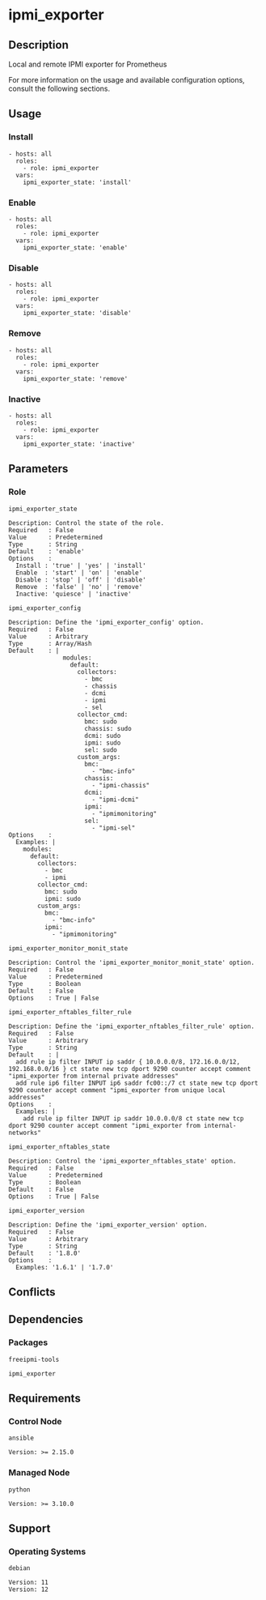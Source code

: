 # ipmi_exporter

## Description

Local and remote IPMI exporter for Prometheus

For more information on the usage and available configuration options,
consult the following sections.

## Usage

### Install

```
- hosts: all
  roles:
    - role: ipmi_exporter
  vars:
    ipmi_exporter_state: 'install'
```

### Enable

```
- hosts: all
  roles:
    - role: ipmi_exporter
  vars:
    ipmi_exporter_state: 'enable'
```

### Disable

```
- hosts: all
  roles:
    - role: ipmi_exporter
  vars:
    ipmi_exporter_state: 'disable'
```

### Remove

```
- hosts: all
  roles:
    - role: ipmi_exporter
  vars:
    ipmi_exporter_state: 'remove'
```

### Inactive

```
- hosts: all
  roles:
    - role: ipmi_exporter
  vars:
    ipmi_exporter_state: 'inactive'
```

## Parameters

### Role

`ipmi_exporter_state`

    Description: Control the state of the role.
    Required   : False
    Value      : Predetermined
    Type       : String
    Default    : 'enable'
    Options    :
      Install : 'true' | 'yes' | 'install'
      Enable  : 'start' | 'on' | 'enable'
      Disable : 'stop' | 'off' | 'disable'
      Remove  : 'false' | 'no' | 'remove'
      Inactive: 'quiesce' | 'inactive'

`ipmi_exporter_config`

    Description: Define the 'ipmi_exporter_config' option.
    Required   : False
    Value      : Arbitrary
    Type       : Array/Hash
    Default    : |
                   modules:
                     default:
                       collectors:
                         - bmc
                         - chassis
                         - dcmi
                         - ipmi
                         - sel
                       collector_cmd:
                         bmc: sudo
                         chassis: sudo
                         dcmi: sudo
                         ipmi: sudo
                         sel: sudo
                       custom_args:
                         bmc:
                           - "bmc-info"
                         chassis:
                           - "ipmi-chassis"
                         dcmi:
                           - "ipmi-dcmi"
                         ipmi:
                           - "ipmimonitoring"
                         sel:
                           - "ipmi-sel"
    Options    :
      Examples: |
        modules:
          default:
            collectors:
              - bmc
              - ipmi
            collector_cmd:
              bmc: sudo
              ipmi: sudo
            custom_args:
              bmc:
                - "bmc-info"
              ipmi:
                - "ipmimonitoring"

`ipmi_exporter_monitor_monit_state`

    Description: Control the 'ipmi_exporter_monitor_monit_state' option.
    Required   : False
    Value      : Predetermined
    Type       : Boolean
    Default    : False
    Options    : True | False

`ipmi_exporter_nftables_filter_rule`

    Description: Define the 'ipmi_exporter_nftables_filter_rule' option.
    Required   : False
    Value      : Arbitrary
    Type       : String
    Default    : |
      add rule ip filter INPUT ip saddr { 10.0.0.0/8, 172.16.0.0/12, 192.168.0.0/16 } ct state new tcp dport 9290 counter accept comment "ipmi_exporter from internal private addresses"
      add rule ip6 filter INPUT ip6 saddr fc00::/7 ct state new tcp dport 9290 counter accept comment "ipmi_exporter from unique local addresses"
    Options    :
      Examples: |
        add rule ip filter INPUT ip saddr 10.0.0.0/8 ct state new tcp dport 9290 counter accept comment "ipmi_exporter from internal-networks"

`ipmi_exporter_nftables_state`

    Description: Control the 'ipmi_exporter_nftables_state' option.
    Required   : False
    Value      : Predetermined
    Type       : Boolean
    Default    : False
    Options    : True | False

`ipmi_exporter_version`

    Description: Define the 'ipmi_exporter_version' option.
    Required   : False
    Value      : Arbitrary
    Type       : String
    Default    : '1.8.0'
    Options    :
      Examples: '1.6.1' | '1.7.0'

## Conflicts

## Dependencies

### Packages

`freeipmi-tools`

`ipmi_exporter`

## Requirements

### Control Node

`ansible`

    Version: >= 2.15.0

### Managed Node

`python`

    Version: >= 3.10.0

## Support

### Operating Systems

`debian`

    Version: 11
    Version: 12

